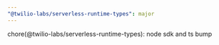 ```yaml
---
"@twilio-labs/serverless-runtime-types": major
---
```


chore(@twilio-labs/serverless-runtime-types): node sdk and ts bump
